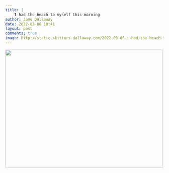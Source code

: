 ```yaml
---
title: |
    I had the beach to myself this morning
author: Jane Dallaway
date: 2022-03-06 18:41
layout: post
comments: true
image: http://static.skitters.dallaway.com/2022-03-06-i-had-the-beach-to-myself-this-morning-fullsize-0.jpeg
---
```


<a href="http://static.skitters.dallaway.com/2022-03-06-i-had-the-beach-to-myself-this-morning-fullsize-0.jpeg"><img src="http://static.skitters.dallaway.com/2022-03-06-i-had-the-beach-to-myself-this-morning-thumb-0.jpeg" width="500" height="375"></a>



